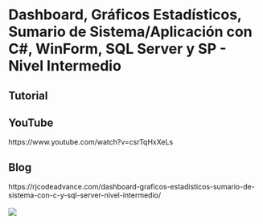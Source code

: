 # Dashboard, Gráficos Estadísticos, Sumario de Sistema/Aplicación con C#, WinForm, SQL Server y SP - Nivel Intermedio
<h2>Tutorial</h2>
<h2>YouTube</h2>
https://www.youtube.com/watch?v=csrTqHxXeLs
<h2>Blog</h2>
https://rjcodeadvance.com/dashboard-graficos-estadisticos-sumario-de-sistema-con-c-y-sql-server-nivel-intermedio/
</br>
</br>
<img src="https://i0.wp.com/rjcodeadvance.com/wp-content/uploads/2019/06/Dahboard-graficos-estadisticos-c-sharp-windows-form-sql-server.png"/>
